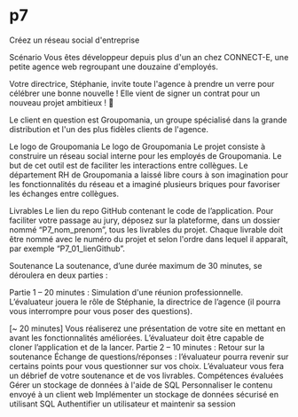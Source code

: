 # p7
Créez un réseau social d'entreprise

Scénario
Vous êtes développeur depuis plus d'un an chez CONNECT-E, une petite agence web regroupant une douzaine d'employés.

Votre directrice, Stéphanie, invite toute l'agence à prendre un verre pour célébrer une bonne nouvelle ! Elle vient de signer un contrat pour un nouveau projet ambitieux ! 🥂

Le client en question est Groupomania, un groupe spécialisé dans la grande distribution et l'un des plus fidèles clients de l'agence.

 

Le logo de Groupomania
Le logo de Groupomania
Le projet consiste à construire un réseau social interne pour les employés de Groupomania. Le but de cet outil est de faciliter les interactions entre collègues. Le département RH de Groupomania a laissé libre cours à son imagination pour les fonctionnalités du réseau et a imaginé plusieurs briques pour favoriser les échanges entre collègues.

Livrables
Le lien du repo GitHub contenant le code de l’application.
Pour faciliter votre passage au jury, déposez sur la plateforme, dans un dossier nommé “P7_nom_prenom”, tous les livrables du projet. Chaque livrable doit être nommé avec le numéro du projet et selon l'ordre dans lequel il apparaît, par exemple “P7_01_lienGithub”.

Soutenance
La soutenance, d’une durée maximum de 30 minutes, se déroulera en deux parties :

Partie 1 – 20 minutes : Simulation d'une réunion professionnelle.
L’évaluateur jouera le rôle de Stéphanie, la directrice de l’agence (il pourra vous interrompre pour vous poser des questions).

[~ 20 minutes] Vous réaliserez une présentation de votre site en mettant en avant les fonctionnalités améliorées. L’évaluateur doit être capable de cloner l’application et de la lancer.
Partie 2 – 10 minutes : Retour sur la soutenance
Échange de questions/réponses : l’évaluateur pourra revenir sur certains points pour vous questionner sur vos choix.
L’évaluateur vous fera un débrief de votre soutenance et de vos livrables.
Compétences évaluées
Gérer un stockage de données à l'aide de SQL
Personnaliser le contenu envoyé à un client web
Implémenter un stockage de données sécurisé en utilisant SQL
Authentifier un utilisateur et maintenir sa session
